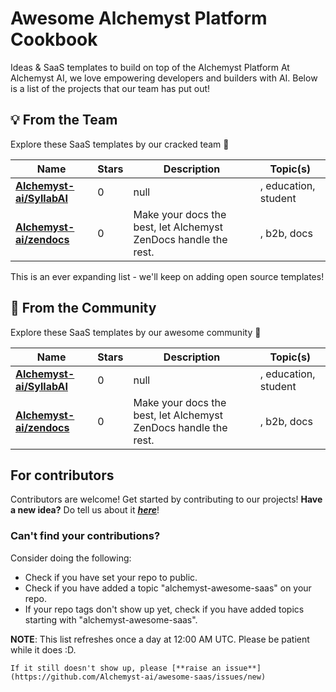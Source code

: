 
# Awesome Alchemyst Platform Cookbook
Ideas & SaaS templates to build on top of the Alchemyst Platform
At Alchemyst AI, we love empowering developers and builders with AI. Below is a list of the projects that our team has put out!
## 💡 From the Team
Explore these SaaS templates by our cracked team 🧨


| **Name** | **Stars** | **Description** | **Topic(s)** |
| ---- | ---- | ---- | ---- |
| [**Alchemyst-ai/SyllabAI**](https://github.com/Alchemyst-ai/SyllabAI) | 0 | null | ,  education,  student
| [**Alchemyst-ai/zendocs**](https://github.com/Alchemyst-ai/zendocs) | 0 | Make your docs the best, let Alchemyst ZenDocs handle the rest. | ,  b2b,  docs
This is an ever expanding list - we'll keep on adding open source templates!
## 🚀 From the Community
Explore these SaaS templates by our awesome community 🤩


| **Name** | **Stars** | **Description** | **Topic(s)** |
| ---- | ---- | ---- |  ---- |
| [**Alchemyst-ai/SyllabAI**](https://github.com/Alchemyst-ai/SyllabAI) | 0 | null | ,  education,  student
| [**Alchemyst-ai/zendocs**](https://github.com/Alchemyst-ai/zendocs) | 0 | Make your docs the best, let Alchemyst ZenDocs handle the rest. | ,  b2b,  docs
## For contributors
Contributors are welcome! Get started by contributing to our projects! **Have a new idea?** Do tell us about it [***here***](https://github.com/orgs/alchemyst-ai/discussions/1)!
### Can't find your contributions?
Consider doing the following:

- Check if you have set your repo to public. 
- Check if you have added a topic "alchemyst-awesome-saas" on your repo.
- If your repo tags don't show up yet, check if you have added topics starting with "alchemyst-awesome-saas".

**NOTE**: This list refreshes once a day at 12:00 AM UTC. Please be patient while it does :D. 
    
    If it still doesn't show up, please [**raise an issue**](https://github.com/Alchemyst-ai/awesome-saas/issues/new)
